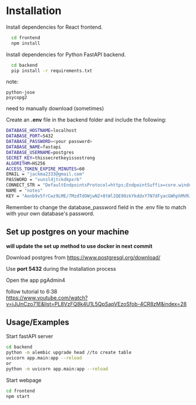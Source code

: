 # Installation

Install dependencies for React frontend.

```bash
  cd frontend
  npm install
```

Install dependencies for Python FastAPI backend.

```bash
  cd backend
  pip install -r requirements.txt
```

note:
```
python-jose
psycopg2
```
need to manually download (sometimes)


Create an **.env** file in the backend folder and include the following:

```bash
DATABASE_HOSTNAME=localhost
DATABASE_PORT=5432
DATABASE_PASSWORD=<your password>
DATABASE_NAME=fastapi
DATABASE_USERNAME=postgres
SECRET_KEY=thissecretkeyissostrong
ALGORITHM=HS256
ACCESS_TOKEN_EXPIRE_MINUTES=60
EMAIL = "jackma2333@gmail.com"
PASSWORD = "vunsldjtckdkpxrb"
CONNECT_STR = "DefaultEndpointsProtocol=https;EndpointSuffix=core.windows.net;AccountName=notewebapp;AccountKey=Aonb9v5frCwz9LME/7MzdTdOWjwNZ+8tWl2QE90zkYkddxY7N7dFyacGWhphMVRJh7KpXziwOsQK+ASt/7dbUg==;BlobEndpoint=https://notewebapp.blob.core.windows.net/;FileEndpoint=https://notewebapp.file.core.windows.net/;QueueEndpoint=https://notewebapp.queue.core.windows.net/;TableEndpoint=https://notewebapp.table.core.windows.net/"
NAME = "notes"
KEY = "Aonb9v5frCwz9LME/7MzdTdOWjwNZ+8tWl2QE90zkYkddxY7N7dFyacGWhphMVRJh7KpXziwOsQK+ASt/7dbUg=="
```

Remember to change the database_password field in the .env file to match with your own database's password.

## Set up postgres on your machine

**will update the set up method to use docker in next commit**

Download postgres from https://www.postgresql.org/download/

Use **port 5432** during the Installation process

Open the app pgAdmin4

follow tutorial to 6:38  
https://www.youtube.com/watch?v=iJiJnCzo71E&list=PL8VzFQ8k4U1L5QpSapVEzoSfob-4CR8zM&index=28

## Usage/Examples

Start fastAPI server

```bash
cd backend
python -m alembic upgrade head //to create table
uvicorn app.main:app --reload
or
python -m uvicorn app.main:app --reload

```

Start webpage

```bash
cd frontend
npm start
```
